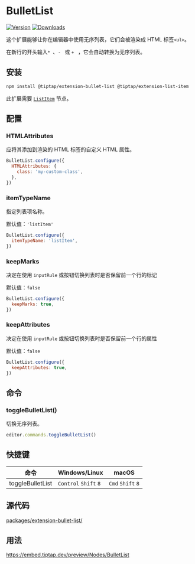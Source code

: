 # BulletList
[![Version](https://img.shields.io/npm/v/@tiptap/extension-bullet-list.svg?label=version)](https://www.npmjs.com/package/@tiptap/extension-bullet-list)
[![Downloads](https://img.shields.io/npm/dm/@tiptap/extension-bullet-list.svg)](https://npmcharts.com/compare/@tiptap/extension-bullet-list?minimal=true)

这个扩展能够让你在编辑器中使用无序列表，它们会被渲染成 HTML 标签`<ul>`。

在新行的开头输入<code>*&nbsp;</code>、<code>-&nbsp;</code> 或 <code>+&nbsp;</code> ，它会自动转换为无序列表。

## 安装
```bash
npm install @tiptap/extension-bullet-list @tiptap/extension-list-item
```

此扩展需要 [`ListItem`](/api/nodes/list-item) 节点。

## 配置

### HTMLAttributes
应将其添加到渲染的 HTML 标签的自定义 HTML 属性。

```js
BulletList.configure({
  HTMLAttributes: {
    class: 'my-custom-class',
  },
})
```

### itemTypeName
指定列表项名称。

默认值：`'listItem'`

```js
BulletList.configure({
  itemTypeName: 'listItem',
})
```

### keepMarks
决定在使用 `inputRule` 或按钮切换列表时是否保留前一个行的标记

默认值：`false`

```js
BulletList.configure({
  keepMarks: true,
})
```

### keepAttributes
决定在使用 `inputRule` 或按钮切换列表时是否保留前一个行的属性

默认值：`false`

```js
BulletList.configure({
  keepAttributes: true,
})
```

## 命令

### toggleBulletList()
切换无序列表。

```js
editor.commands.toggleBulletList()
```

## 快捷键
| 命令             | Windows/Linux                   | macOS                       |
| ---------------- | ------------------------------- | --------------------------- |
| toggleBulletList | `Control`&nbsp;`Shift`&nbsp;`8` | `Cmd`&nbsp;`Shift`&nbsp;`8` |

## 源代码
[packages/extension-bullet-list/](https://github.com/ueberdosis/tiptap/blob/main/packages/extension-bullet-list/)

## 用法
https://embed.tiptap.dev/preview/Nodes/BulletList